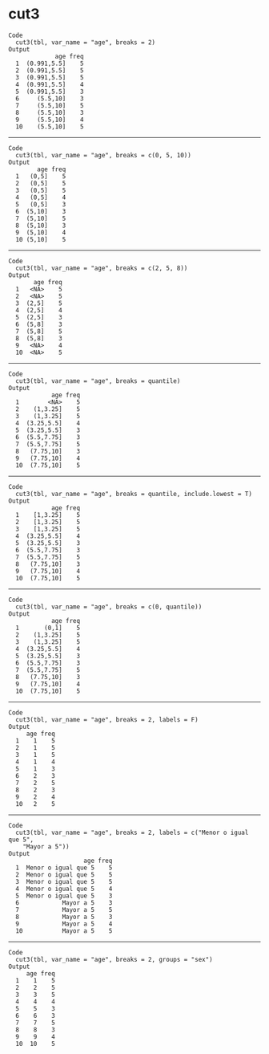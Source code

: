 # cut3

    Code
      cut3(tbl, var_name = "age", breaks = 2)
    Output
                 age freq
      1  (0.991,5.5]    5
      2  (0.991,5.5]    5
      3  (0.991,5.5]    5
      4  (0.991,5.5]    4
      5  (0.991,5.5]    3
      6     (5.5,10]    3
      7     (5.5,10]    5
      8     (5.5,10]    3
      9     (5.5,10]    4
      10    (5.5,10]    5

---

    Code
      cut3(tbl, var_name = "age", breaks = c(0, 5, 10))
    Output
            age freq
      1   (0,5]    5
      2   (0,5]    5
      3   (0,5]    5
      4   (0,5]    4
      5   (0,5]    3
      6  (5,10]    3
      7  (5,10]    5
      8  (5,10]    3
      9  (5,10]    4
      10 (5,10]    5

---

    Code
      cut3(tbl, var_name = "age", breaks = c(2, 5, 8))
    Output
           age freq
      1   <NA>    5
      2   <NA>    5
      3  (2,5]    5
      4  (2,5]    4
      5  (2,5]    3
      6  (5,8]    3
      7  (5,8]    5
      8  (5,8]    3
      9   <NA>    4
      10  <NA>    5

---

    Code
      cut3(tbl, var_name = "age", breaks = quantile)
    Output
                age freq
      1        <NA>    5
      2    (1,3.25]    5
      3    (1,3.25]    5
      4  (3.25,5.5]    4
      5  (3.25,5.5]    3
      6  (5.5,7.75]    3
      7  (5.5,7.75]    5
      8   (7.75,10]    3
      9   (7.75,10]    4
      10  (7.75,10]    5

---

    Code
      cut3(tbl, var_name = "age", breaks = quantile, include.lowest = T)
    Output
                age freq
      1    [1,3.25]    5
      2    [1,3.25]    5
      3    [1,3.25]    5
      4  (3.25,5.5]    4
      5  (3.25,5.5]    3
      6  (5.5,7.75]    3
      7  (5.5,7.75]    5
      8   (7.75,10]    3
      9   (7.75,10]    4
      10  (7.75,10]    5

---

    Code
      cut3(tbl, var_name = "age", breaks = c(0, quantile))
    Output
                age freq
      1       (0,1]    5
      2    (1,3.25]    5
      3    (1,3.25]    5
      4  (3.25,5.5]    4
      5  (3.25,5.5]    3
      6  (5.5,7.75]    3
      7  (5.5,7.75]    5
      8   (7.75,10]    3
      9   (7.75,10]    4
      10  (7.75,10]    5

---

    Code
      cut3(tbl, var_name = "age", breaks = 2, labels = F)
    Output
         age freq
      1    1    5
      2    1    5
      3    1    5
      4    1    4
      5    1    3
      6    2    3
      7    2    5
      8    2    3
      9    2    4
      10   2    5

---

    Code
      cut3(tbl, var_name = "age", breaks = 2, labels = c("Menor o igual que 5",
        "Mayor a 5"))
    Output
                         age freq
      1  Menor o igual que 5    5
      2  Menor o igual que 5    5
      3  Menor o igual que 5    5
      4  Menor o igual que 5    4
      5  Menor o igual que 5    3
      6            Mayor a 5    3
      7            Mayor a 5    5
      8            Mayor a 5    3
      9            Mayor a 5    4
      10           Mayor a 5    5

---

    Code
      cut3(tbl, var_name = "age", breaks = 2, groups = "sex")
    Output
         age freq
      1    1    5
      2    2    5
      3    3    5
      4    4    4
      5    5    3
      6    6    3
      7    7    5
      8    8    3
      9    9    4
      10  10    5

